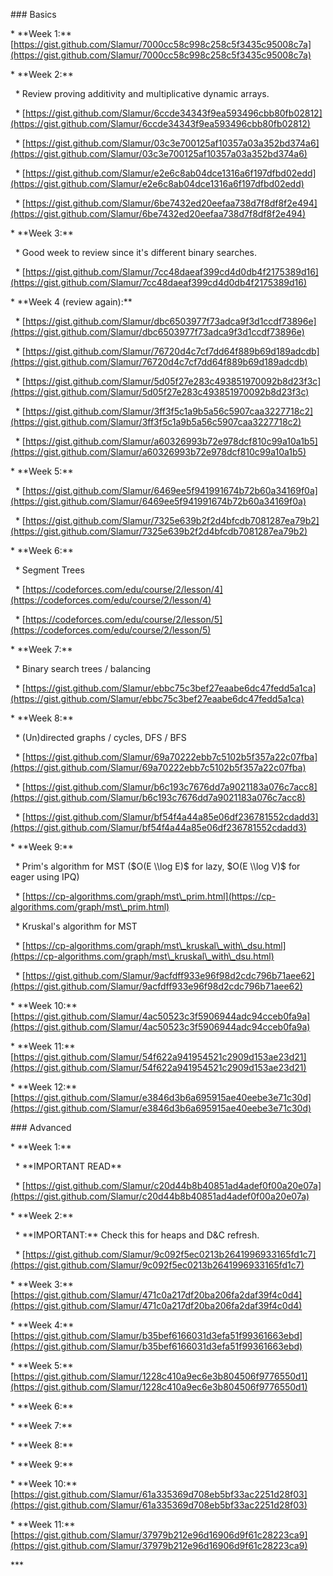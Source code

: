 \### Basics

\* \*\*Week 1:\*\* \[https://gist.github.com/Slamur/7000cc58c998c258c5f3435c95008c7a](https://gist.github.com/Slamur/7000cc58c998c258c5f3435c95008c7a)

\* \*\*Week 2:\*\*

&nbsp;   \* Review proving additivity and multiplicative dynamic arrays.

&nbsp;   \* \[https://gist.github.com/Slamur/6ccde34343f9ea593496cbb80fb02812](https://gist.github.com/Slamur/6ccde34343f9ea593496cbb80fb02812)

&nbsp;   \* \[https://gist.github.com/Slamur/03c3e700125af10357a03a352bd374a6](https://gist.github.com/Slamur/03c3e700125af10357a03a352bd374a6)

&nbsp;   \* \[https://gist.github.com/Slamur/e2e6c8ab04dce1316a6f197dfbd02edd](https://gist.github.com/Slamur/e2e6c8ab04dce1316a6f197dfbd02edd)

&nbsp;   \* \[https://gist.github.com/Slamur/6be7432ed20eefaa738d7f8df8f2e494](https://gist.github.com/Slamur/6be7432ed20eefaa738d7f8df8f2e494)

\* \*\*Week 3:\*\*

&nbsp;   \* Good week to review since it's different binary searches.

&nbsp;   \* \[https://gist.github.com/Slamur/7cc48daeaf399cd4d0db4f2175389d16](https://gist.github.com/Slamur/7cc48daeaf399cd4d0db4f2175389d16)

\* \*\*Week 4 (review again):\*\*

&nbsp;   \* \[https://gist.github.com/Slamur/dbc6503977f73adca9f3d1ccdf73896e](https://gist.github.com/Slamur/dbc6503977f73adca9f3d1ccdf73896e)

&nbsp;   \* \[https://gist.github.com/Slamur/76720d4c7cf7dd64f889b69d189adcdb](https://gist.github.com/Slamur/76720d4c7cf7dd64f889b69d189adcdb)

&nbsp;   \* \[https://gist.github.com/Slamur/5d05f27e283c493851970092b8d23f3c](https://gist.github.com/Slamur/5d05f27e283c493851970092b8d23f3c)

&nbsp;   \* \[https://gist.github.com/Slamur/3ff3f5c1a9b5a56c5907caa3227718c2](https://gist.github.com/Slamur/3ff3f5c1a9b5a56c5907caa3227718c2)

&nbsp;   \* \[https://gist.github.com/Slamur/a60326993b72e978dcf810c99a10a1b5](https://gist.github.com/Slamur/a60326993b72e978dcf810c99a10a1b5)

\* \*\*Week 5:\*\*

&nbsp;   \* \[https://gist.github.com/Slamur/6469ee5f941991674b72b60a34169f0a](https://gist.github.com/Slamur/6469ee5f941991674b72b60a34169f0a)

&nbsp;   \* \[https://gist.github.com/Slamur/7325e639b2f2d4bfcdb7081287ea79b2](https://gist.github.com/Slamur/7325e639b2f2d4bfcdb7081287ea79b2)

\* \*\*Week 6:\*\*

&nbsp;   \* Segment Trees

&nbsp;   \* \[https://codeforces.com/edu/course/2/lesson/4](https://codeforces.com/edu/course/2/lesson/4)

&nbsp;   \* \[https://codeforces.com/edu/course/2/lesson/5](https://codeforces.com/edu/course/2/lesson/5)

\* \*\*Week 7:\*\*

&nbsp;   \* Binary search trees / balancing

&nbsp;   \* \[https://gist.github.com/Slamur/ebbc75c3bef27eaabe6dc47fedd5a1ca](https://gist.github.com/Slamur/ebbc75c3bef27eaabe6dc47fedd5a1ca)

\* \*\*Week 8:\*\*

&nbsp;   \* (Un)directed graphs / cycles, DFS / BFS

&nbsp;   \* \[https://gist.github.com/Slamur/69a70222ebb7c5102b5f357a22c07fba](https://gist.github.com/Slamur/69a70222ebb7c5102b5f357a22c07fba)

&nbsp;   \* \[https://gist.github.com/Slamur/b6c193c7676dd7a9021183a076c7acc8](https://gist.github.com/Slamur/b6c193c7676dd7a9021183a076c7acc8)

&nbsp;   \* \[https://gist.github.com/Slamur/bf54f4a44a85e06df236781552cdadd3](https://gist.github.com/Slamur/bf54f4a44a85e06df236781552cdadd3)

\* \*\*Week 9:\*\*

&nbsp;   \* Prim's algorithm for MST ($O(E \\log E)$ for lazy, $O(E \\log V)$ for eager using IPQ)

&nbsp;       \* \[https://cp-algorithms.com/graph/mst\_prim.html](https://cp-algorithms.com/graph/mst\_prim.html)

&nbsp;   \* Kruskal's algorithm for MST

&nbsp;       \* \[https://cp-algorithms.com/graph/mst\_kruskal\_with\_dsu.html](https://cp-algorithms.com/graph/mst\_kruskal\_with\_dsu.html)

&nbsp;   \* \[https://gist.github.com/Slamur/9acfdff933e96f98d2cdc796b71aee62](https://gist.github.com/Slamur/9acfdff933e96f98d2cdc796b71aee62)

\* \*\*Week 10:\*\* \[https://gist.github.com/Slamur/4ac50523c3f5906944adc94cceb0fa9a](https://gist.github.com/Slamur/4ac50523c3f5906944adc94cceb0fa9a)

\* \*\*Week 11:\*\* \[https://gist.github.com/Slamur/54f622a941954521c2909d153ae23d21](https://gist.github.com/Slamur/54f622a941954521c2909d153ae23d21)

\* \*\*Week 12:\*\* \[https://gist.github.com/Slamur/e3846d3b6a695915ae40eebe3e71c30d](https://gist.github.com/Slamur/e3846d3b6a695915ae40eebe3e71c30d)



\### Advanced

\* \*\*Week 1:\*\*

&nbsp;   \* \*\*IMPORTANT READ\*\*

&nbsp;   \* \[https://gist.github.com/Slamur/c20d44b8b40851ad4adef0f00a20e07a](https://gist.github.com/Slamur/c20d44b8b40851ad4adef0f00a20e07a)

\* \*\*Week 2:\*\*

&nbsp;   \* \*\*IMPORTANT:\*\* Check this for heaps and D\&C refresh.

&nbsp;   \* \[https://gist.github.com/Slamur/9c092f5ec0213b2641996933165fd1c7](https://gist.github.com/Slamur/9c092f5ec0213b2641996933165fd1c7)

\* \*\*Week 3:\*\* \[https://gist.github.com/Slamur/471c0a217df20ba206fa2daf39f4c0d4](https://gist.github.com/Slamur/471c0a217df20ba206fa2daf39f4c0d4)

\* \*\*Week 4:\*\* \[https://gist.github.com/Slamur/b35bef6166031d3efa51f99361663ebd](https://gist.github.com/Slamur/b35bef6166031d3efa51f99361663ebd)

\* \*\*Week 5:\*\* \[https://gist.github.com/Slamur/1228c410a9ec6e3b804506f9776550d1](https://gist.github.com/Slamur/1228c410a9ec6e3b804506f9776550d1)

\* \*\*Week 6:\*\*

\* \*\*Week 7:\*\*

\* \*\*Week 8:\*\*

\* \*\*Week 9:\*\*

\* \*\*Week 10:\*\* \[https://gist.github.com/Slamur/61a335369d708eb5bf33ac2251d28f03](https://gist.github.com/Slamur/61a335369d708eb5bf33ac2251d28f03)

\* \*\*Week 11:\*\* \[https://gist.github.com/Slamur/37979b212e96d16906d9f61c28223ca9](https://gist.github.com/Slamur/37979b212e96d16906d9f61c28223ca9)



\*\*\*





